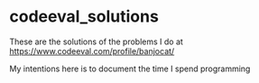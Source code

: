 # codeeval_solutions

These are the solutions of the problems I do at
https://www.codeeval.com/profile/banjocat/

My intentions here is to document the time I spend programming
